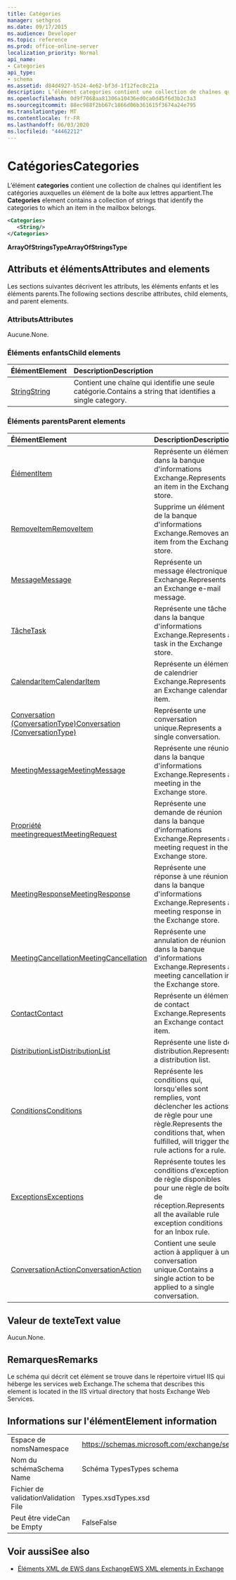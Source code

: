 ```yaml
---
title: Catégories
manager: sethgros
ms.date: 09/17/2015
ms.audience: Developer
ms.topic: reference
ms.prod: office-online-server
localization_priority: Normal
api_name:
- Categories
api_type:
- schema
ms.assetid: d84d4927-b524-4e62-bf3d-1f12fec8c21a
description: L’élément categories contient une collection de chaînes qui identifient les catégories auxquelles un élément de la boîte aux lettres appartient.
ms.openlocfilehash: 0d9f7068aa81306a10436ed0ca0d45f6d3b2c3a3
ms.sourcegitcommit: 88ec988f2bb67c1866d06b361615f3674a24e795
ms.translationtype: MT
ms.contentlocale: fr-FR
ms.lasthandoff: 06/03/2020
ms.locfileid: "44462212"
---
```

# <a name="categories"></a><span data-ttu-id="ad202-103">Catégories</span><span class="sxs-lookup"><span data-stu-id="ad202-103">Categories</span></span>

<span data-ttu-id="ad202-104">L’élément **categories** contient une collection de chaînes qui identifient les catégories auxquelles un élément de la boîte aux lettres appartient.</span><span class="sxs-lookup"><span data-stu-id="ad202-104">The **Categories** element contains a collection of strings that identify the categories to which an item in the mailbox belongs.</span></span> 
  
```XML
<Categories>
   <String/>
</Categories>
```

 <span data-ttu-id="ad202-105">**ArrayOfStringsType**</span><span class="sxs-lookup"><span data-stu-id="ad202-105">**ArrayOfStringsType**</span></span>
## <a name="attributes-and-elements"></a><span data-ttu-id="ad202-106">Attributs et éléments</span><span class="sxs-lookup"><span data-stu-id="ad202-106">Attributes and elements</span></span>

<span data-ttu-id="ad202-107">Les sections suivantes décrivent les attributs, les éléments enfants et les éléments parents.</span><span class="sxs-lookup"><span data-stu-id="ad202-107">The following sections describe attributes, child elements, and parent elements.</span></span>
  
### <a name="attributes"></a><span data-ttu-id="ad202-108">Attributs</span><span class="sxs-lookup"><span data-stu-id="ad202-108">Attributes</span></span>

<span data-ttu-id="ad202-109">Aucune.</span><span class="sxs-lookup"><span data-stu-id="ad202-109">None.</span></span>
  
### <a name="child-elements"></a><span data-ttu-id="ad202-110">Éléments enfants</span><span class="sxs-lookup"><span data-stu-id="ad202-110">Child elements</span></span>

|<span data-ttu-id="ad202-111">**Élément**</span><span class="sxs-lookup"><span data-stu-id="ad202-111">**Element**</span></span>|<span data-ttu-id="ad202-112">**Description**</span><span class="sxs-lookup"><span data-stu-id="ad202-112">**Description**</span></span>|
|:-----|:-----|
|[<span data-ttu-id="ad202-113">String</span><span class="sxs-lookup"><span data-stu-id="ad202-113">String</span></span>](string.md) <br/> |<span data-ttu-id="ad202-114">Contient une chaîne qui identifie une seule catégorie.</span><span class="sxs-lookup"><span data-stu-id="ad202-114">Contains a string that identifies a single category.</span></span>  <br/> |
   
### <a name="parent-elements"></a><span data-ttu-id="ad202-115">Éléments parents</span><span class="sxs-lookup"><span data-stu-id="ad202-115">Parent elements</span></span>

|<span data-ttu-id="ad202-116">**Élément**</span><span class="sxs-lookup"><span data-stu-id="ad202-116">**Element**</span></span>|<span data-ttu-id="ad202-117">**Description**</span><span class="sxs-lookup"><span data-stu-id="ad202-117">**Description**</span></span>|
|:-----|:-----|
|[<span data-ttu-id="ad202-118">Élément</span><span class="sxs-lookup"><span data-stu-id="ad202-118">Item</span></span>](item.md) <br/> |<span data-ttu-id="ad202-119">Représente un élément dans la banque d'informations Exchange.</span><span class="sxs-lookup"><span data-stu-id="ad202-119">Represents an item in the Exchange store.</span></span>  <br/> |
|[<span data-ttu-id="ad202-120">RemoveItem</span><span class="sxs-lookup"><span data-stu-id="ad202-120">RemoveItem</span></span>](removeitem.md) <br/> |<span data-ttu-id="ad202-121">Supprime un élément de la banque d'informations Exchange.</span><span class="sxs-lookup"><span data-stu-id="ad202-121">Removes an item from the Exchange store.</span></span>  <br/> |
|[<span data-ttu-id="ad202-122">Message</span><span class="sxs-lookup"><span data-stu-id="ad202-122">Message</span></span>](message-ex15websvcsotherref.md) <br/> |<span data-ttu-id="ad202-123">Représente un message électronique Exchange.</span><span class="sxs-lookup"><span data-stu-id="ad202-123">Represents an Exchange e-mail message.</span></span>  <br/> |
|[<span data-ttu-id="ad202-124">Tâche</span><span class="sxs-lookup"><span data-stu-id="ad202-124">Task</span></span>](task.md) <br/> |<span data-ttu-id="ad202-125">Représente une tâche dans la banque d'informations Exchange.</span><span class="sxs-lookup"><span data-stu-id="ad202-125">Represents a task in the Exchange store.</span></span>  <br/> |
|[<span data-ttu-id="ad202-126">CalendarItem</span><span class="sxs-lookup"><span data-stu-id="ad202-126">CalendarItem</span></span>](calendaritem.md) <br/> |<span data-ttu-id="ad202-127">Représente un élément de calendrier Exchange.</span><span class="sxs-lookup"><span data-stu-id="ad202-127">Represents an Exchange calendar item.</span></span>  <br/> |
|[<span data-ttu-id="ad202-128">Conversation (ConversationType)</span><span class="sxs-lookup"><span data-stu-id="ad202-128">Conversation (ConversationType)</span></span>](conversation-conversationtype.md) <br/> |<span data-ttu-id="ad202-129">Représente une conversation unique.</span><span class="sxs-lookup"><span data-stu-id="ad202-129">Represents a single conversation.</span></span>  <br/> |
|[<span data-ttu-id="ad202-130">MeetingMessage</span><span class="sxs-lookup"><span data-stu-id="ad202-130">MeetingMessage</span></span>](meetingmessage.md) <br/> |<span data-ttu-id="ad202-131">Représente une réunion dans la banque d'informations Exchange.</span><span class="sxs-lookup"><span data-stu-id="ad202-131">Represents a meeting in the Exchange store.</span></span>  <br/> |
|[<span data-ttu-id="ad202-132">Propriété meetingrequest</span><span class="sxs-lookup"><span data-stu-id="ad202-132">MeetingRequest</span></span>](meetingrequest.md) <br/> |<span data-ttu-id="ad202-133">Représente une demande de réunion dans la banque d'informations Exchange.</span><span class="sxs-lookup"><span data-stu-id="ad202-133">Represents a meeting request in the Exchange store.</span></span>  <br/> |
|[<span data-ttu-id="ad202-134">MeetingResponse</span><span class="sxs-lookup"><span data-stu-id="ad202-134">MeetingResponse</span></span>](meetingresponse.md) <br/> |<span data-ttu-id="ad202-135">Représente une réponse à une réunion dans la banque d'informations Exchange.</span><span class="sxs-lookup"><span data-stu-id="ad202-135">Represents a meeting response in the Exchange store.</span></span>  <br/> |
|[<span data-ttu-id="ad202-136">MeetingCancellation</span><span class="sxs-lookup"><span data-stu-id="ad202-136">MeetingCancellation</span></span>](meetingcancellation.md) <br/> |<span data-ttu-id="ad202-137">Représente une annulation de réunion dans la banque d'informations Exchange.</span><span class="sxs-lookup"><span data-stu-id="ad202-137">Represents a meeting cancellation in the Exchange store.</span></span>  <br/> |
|[<span data-ttu-id="ad202-138">Contact</span><span class="sxs-lookup"><span data-stu-id="ad202-138">Contact</span></span>](contact.md) <br/> |<span data-ttu-id="ad202-139">Représente un élément de contact Exchange.</span><span class="sxs-lookup"><span data-stu-id="ad202-139">Represents an Exchange contact item.</span></span>  <br/> |
|[<span data-ttu-id="ad202-140">DistributionList</span><span class="sxs-lookup"><span data-stu-id="ad202-140">DistributionList</span></span>](distributionlist.md) <br/> |<span data-ttu-id="ad202-141">Représente une liste de distribution.</span><span class="sxs-lookup"><span data-stu-id="ad202-141">Represents a distribution list.</span></span>  <br/> |
|[<span data-ttu-id="ad202-142">Conditions</span><span class="sxs-lookup"><span data-stu-id="ad202-142">Conditions</span></span>](conditions.md) <br/> |<span data-ttu-id="ad202-143">Représente les conditions qui, lorsqu'elles sont remplies, vont déclencher les actions de règle pour une règle.</span><span class="sxs-lookup"><span data-stu-id="ad202-143">Represents the conditions that, when fulfilled, will trigger the rule actions for a rule.</span></span>  <br/> |
|[<span data-ttu-id="ad202-144">Exceptions</span><span class="sxs-lookup"><span data-stu-id="ad202-144">Exceptions</span></span>](exceptions.md) <br/> |<span data-ttu-id="ad202-145">Représente toutes les conditions d’exception de règle disponibles pour une règle de boîte de réception.</span><span class="sxs-lookup"><span data-stu-id="ad202-145">Represents all the available rule exception conditions for an Inbox rule.</span></span>  <br/> |
|[<span data-ttu-id="ad202-146">ConversationAction</span><span class="sxs-lookup"><span data-stu-id="ad202-146">ConversationAction</span></span>](conversationaction.md) <br/> |<span data-ttu-id="ad202-147">Contient une seule action à appliquer à une conversation unique.</span><span class="sxs-lookup"><span data-stu-id="ad202-147">Contains a single action to be applied to a single conversation.</span></span>  <br/> |
   
## <a name="text-value"></a><span data-ttu-id="ad202-148">Valeur de texte</span><span class="sxs-lookup"><span data-stu-id="ad202-148">Text value</span></span>

<span data-ttu-id="ad202-149">Aucun.</span><span class="sxs-lookup"><span data-stu-id="ad202-149">None.</span></span>
  
## <a name="remarks"></a><span data-ttu-id="ad202-150">Remarques</span><span class="sxs-lookup"><span data-stu-id="ad202-150">Remarks</span></span>

<span data-ttu-id="ad202-151">Le schéma qui décrit cet élément se trouve dans le répertoire virtuel IIS qui héberge les services web Exchange.</span><span class="sxs-lookup"><span data-stu-id="ad202-151">The schema that describes this element is located in the IIS virtual directory that hosts Exchange Web Services.</span></span>
  
## <a name="element-information"></a><span data-ttu-id="ad202-152">Informations sur l'élément</span><span class="sxs-lookup"><span data-stu-id="ad202-152">Element information</span></span>

|||
|:-----|:-----|
|<span data-ttu-id="ad202-153">Espace de noms</span><span class="sxs-lookup"><span data-stu-id="ad202-153">Namespace</span></span>  <br/> |https://schemas.microsoft.com/exchange/services/2006/types  <br/> |
|<span data-ttu-id="ad202-154">Nom du schéma</span><span class="sxs-lookup"><span data-stu-id="ad202-154">Schema Name</span></span>  <br/> |<span data-ttu-id="ad202-155">Schéma Types</span><span class="sxs-lookup"><span data-stu-id="ad202-155">Types schema</span></span>  <br/> |
|<span data-ttu-id="ad202-156">Fichier de validation</span><span class="sxs-lookup"><span data-stu-id="ad202-156">Validation File</span></span>  <br/> |<span data-ttu-id="ad202-157">Types.xsd</span><span class="sxs-lookup"><span data-stu-id="ad202-157">Types.xsd</span></span>  <br/> |
|<span data-ttu-id="ad202-158">Peut être vide</span><span class="sxs-lookup"><span data-stu-id="ad202-158">Can be Empty</span></span>  <br/> |<span data-ttu-id="ad202-159">False</span><span class="sxs-lookup"><span data-stu-id="ad202-159">False</span></span>  <br/> |
   
## <a name="see-also"></a><span data-ttu-id="ad202-160">Voir aussi</span><span class="sxs-lookup"><span data-stu-id="ad202-160">See also</span></span>



- [<span data-ttu-id="ad202-161">Éléments XML de EWS dans Exchange</span><span class="sxs-lookup"><span data-stu-id="ad202-161">EWS XML elements in Exchange</span></span>](ews-xml-elements-in-exchange.md)

